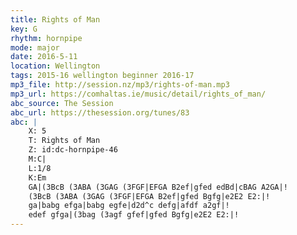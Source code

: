 ```yaml
---
title: Rights of Man
key: G
rhythm: hornpipe
mode: major
date: 2016-5-11
location: Wellington
tags: 2015-16 wellington beginner 2016-17
mp3_file: http://session.nz/mp3/rights-of-man.mp3
mp3_url: https://comhaltas.ie/music/detail/rights_of_man/
abc_source: The Session
abc_url: https://thesession.org/tunes/83
abc: |
    X: 5
    T: Rights of Man
    Z: id:dc-hornpipe-46
    M:C|
    L:1/8
    K:Em
    GA|(3BcB (3ABA (3GAG (3FGF|EFGA B2ef|gfed edBd|cBAG A2GA|!
    (3BcB (3ABA (3GAG (3FGF|EFGA B2ef|gfed Bgfg|e2E2 E2:|!
    ga|babg efga|babg egfe|d2d^c defg|afdf a2gf|!
    edef gfga|(3bag (3agf gfef|gfed Bgfg|e2E2 E2:|!
---
```

